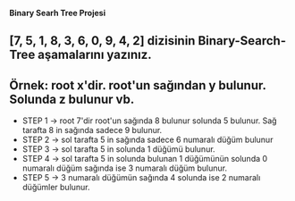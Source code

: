 **Binary Searh Tree Projesi**

## [7, 5, 1, 8, 3, 6, 0, 9, 4, 2] dizisinin Binary-Search-Tree aşamalarını yazınız.
## Örnek: root x'dir. root'un sağından y bulunur. Solunda z bulunur vb.
   - STEP 1 -> 
      root 7'dir root'un sağında 8 bulunur solunda 5 bulunur. Sağ tarafta 8 in sağında sadece 9 bulunur.
   - STEP 2 -> 
      sol tarafta 5 in sağında sadece 6 numaralı düğüm bulunur
   - STEP 3 -> 
      sol tarafta 5 in solunda 1 düğümü bulunur.
   - STEP 4 ->
      sol tarafta 5 in solunda bulunan 1 düğümünün solunda 0 numaralı düğüm sağında ise 3 numaralı düğüm bulunur.
   - STEP 5 ->
      3 numaralı düğümün sağında 4 solunda ise 2 numaralı düğümler bulunur.
